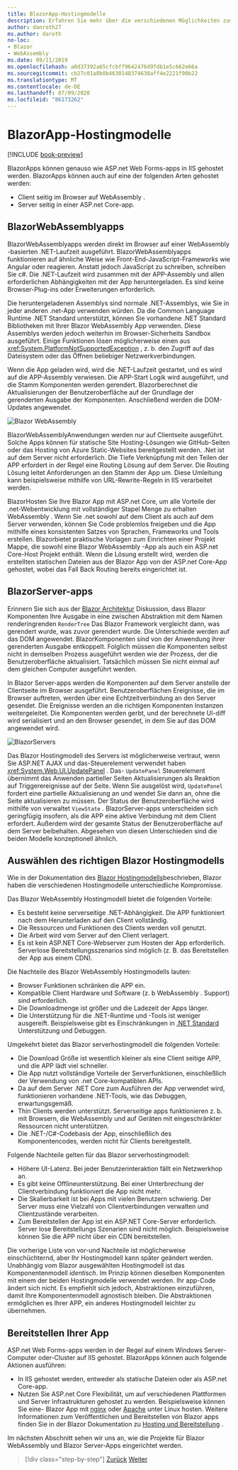 ```yaml
---
title: BlazorApp-Hostingmodelle
description: Erfahren Sie mehr über die verschiedenen Möglichkeiten zum Hosten einer- Blazor app, einschließlich im Browser auf WebAssembly oder auf dem Server.
author: danroth27
ms.author: daroth
no-loc:
- Blazor
- WebAssembly
ms.date: 09/11/2019
ms.openlocfilehash: a0d37392a65cfcbff9642476d9fdb1e5c662e66a
ms.sourcegitcommit: cb27c01a8b0b4630148374638aff4e2221f90b22
ms.translationtype: MT
ms.contentlocale: de-DE
ms.lasthandoff: 07/09/2020
ms.locfileid: "86173262"
---
```

# <a name="blazor-app-hosting-models"></a>BlazorApp-Hostingmodelle

[!INCLUDE [book-preview](../../../includes/book-preview.md)]

BlazorApps können genauso wie ASP.net Web Forms-apps in IIS gehostet werden. BlazorApps können auch auf eine der folgenden Arten gehostet werden:

- Client seitig im Browser auf WebAssembly .
- Server seitig in einer ASP.net Core-app.

## <a name="blazor-webassembly-apps"></a>BlazorWebAssemblyapps

BlazorWebAssemblyapps werden direkt im Browser auf einer WebAssembly -basierten .NET-Laufzeit ausgeführt. BlazorWebAssemblyapps funktionieren auf ähnliche Weise wie Front-End-JavaScript-Frameworks wie Angular oder reagieren. Anstatt jedoch JavaScript zu schreiben, schreiben Sie c#. Die .NET-Laufzeit wird zusammen mit der APP-Assembly und allen erforderlichen Abhängigkeiten mit der App heruntergeladen. Es sind keine Browser-Plug-ins oder Erweiterungen erforderlich.

Die heruntergeladenen Assemblys sind normale .NET-Assemblys, wie Sie in jeder anderen .net-App verwenden würden. Da die Common Language Runtime .NET Standard unterstützt, können Sie vorhandene .NET Standard Bibliotheken mit Ihrer Blazor WebAssembly App verwenden. Diese Assemblys werden jedoch weiterhin im Browser-Sicherheits Sandbox ausgeführt. Einige Funktionen lösen möglicherweise einen aus <xref:System.PlatformNotSupportedException> , z. b. den Zugriff auf das Dateisystem oder das Öffnen beliebiger Netzwerkverbindungen.

Wenn die App geladen wird, wird die .NET-Laufzeit gestartet, und es wird auf die APP-Assembly verwiesen. Die APP-Start Logik wird ausgeführt, und die Stamm Komponenten werden gerendert. Blazorberechnet die Aktualisierungen der Benutzeroberfläche auf der Grundlage der gerenderten Ausgabe der Komponenten. Anschließend werden die DOM-Updates angewendet.

![Blazor WebAssembly](media/hosting-models/blazor-webassembly.png)

BlazorWebAssemblyAnwendungen werden nur auf Clientseite ausgeführt. Solche Apps können für statische Site Hosting-Lösungen wie GitHub-Seiten oder das Hosting von Azure Static-Websites bereitgestellt werden. .Net ist auf dem Server nicht erforderlich. Die Tiefe Verknüpfung mit den Teilen der APP erfordert in der Regel eine Routing Lösung auf dem Server. Die Routing Lösung leitet Anforderungen an den Stamm der App um. Diese Umleitung kann beispielsweise mithilfe von URL-Rewrite-Regeln in IIS verarbeitet werden.

BlazorHosten Sie Ihre Blazor App mit ASP.net Core, um alle Vorteile der .net-Webentwicklung mit vollständiger Stapel Menge zu erhalten WebAssembly . Wenn Sie .net sowohl auf dem Client als auch auf dem Server verwenden, können Sie Code problemlos freigeben und die App mithilfe eines konsistenten Satzes von Sprachen, Frameworks und Tools erstellen. Blazorbietet praktische Vorlagen zum Einrichten einer Projekt Mappe, die sowohl eine Blazor WebAssembly -App als auch ein ASP.net Core-Host Projekt enthält. Wenn die Lösung erstellt wird, werden die erstellten statischen Dateien aus der Blazor App von der ASP.net Core-App gehostet, wobei das Fall Back Routing bereits eingerichtet ist.

## <a name="blazor-server-apps"></a>BlazorServer-apps

Erinnern Sie sich aus der [ Blazor Architektur](architecture-comparison.md#blazor) Diskussion, dass Blazor Komponenten Ihre Ausgabe in eine zwischen Abstraktion mit dem Namen renderingrenden `RenderTree` Das Blazor Framework vergleicht dann, was gerendert wurde, was zuvor gerendert wurde. Die Unterschiede werden auf das DOM angewendet. BlazorKomponenten sind von der Anwendung ihrer gerenderten Ausgabe entkoppelt. Folglich müssen die Komponenten selbst nicht in demselben Prozess ausgeführt werden wie der Prozess, der die Benutzeroberfläche aktualisiert. Tatsächlich müssen Sie nicht einmal auf dem gleichen Computer ausgeführt werden.

In Blazor Server-apps werden die Komponenten auf dem Server anstelle der Clientseite im Browser ausgeführt. Benutzeroberflächen Ereignisse, die im Browser auftreten, werden über eine Echtzeitverbindung an den Server gesendet. Die Ereignisse werden an die richtigen Komponenten Instanzen weitergeleitet. Die Komponenten werden gerbt, und der berechnete UI-diff wird serialisiert und an den Browser gesendet, in dem Sie auf das DOM angewendet wird.

![BlazorServers](media/hosting-models/blazor-server.png)

Das Blazor Hostingmodell des Servers ist möglicherweise vertraut, wenn Sie ASP.NET AJAX und das-Steuerelement verwendet haben <xref:System.Web.UI.UpdatePanel> . Das- `UpdatePanel` Steuerelement übernimmt das Anwenden partieller Seiten Aktualisierungen als Reaktion auf Triggerereignisse auf der Seite. Wenn Sie ausgelöst wird, `UpdatePanel` fordert eine partielle Aktualisierung an und wendet Sie dann an, ohne die Seite aktualisieren zu müssen. Der Status der Benutzeroberfläche wird mithilfe von verwaltet `ViewState` . BlazorServer-apps unterscheiden sich geringfügig insofern, als die APP eine aktive Verbindung mit dem Client erfordert. Außerdem wird der gesamte Status der Benutzeroberfläche auf dem Server beibehalten. Abgesehen von diesen Unterschieden sind die beiden Modelle konzeptionell ähnlich.

## <a name="how-to-choose-the-right-blazor-hosting-model"></a>Auswählen des richtigen Blazor Hostingmodells

Wie in der Dokumentation des [ Blazor Hostingmodells](/aspnet/core/blazor/hosting-models)beschrieben, Blazor haben die verschiedenen Hostingmodelle unterschiedliche Kompromisse.

Das Blazor WebAssembly Hostingmodell bietet die folgenden Vorteile:

- Es besteht keine serverseitige .NET-Abhängigkeit. Die APP funktioniert nach dem Herunterladen auf den Client vollständig.
- Die Ressourcen und Funktionen des Clients werden voll genutzt.
- Die Arbeit wird vom Server auf den Client verlagert.
- Es ist kein ASP.NET Core-Webserver zum Hosten der App erforderlich. Serverlose Bereitstellungsszenarios sind möglich (z. B. das Bereitstellen der App aus einem CDN).

Die Nachteile des Blazor WebAssembly Hostingmodells lauten:

- Browser Funktionen schränken die APP ein.
- Kompatible Client Hardware und Software (z. b WebAssembly . Support) sind erforderlich.
- Die Downloadmenge ist größer und die Ladezeit der Apps länger.
- Die Unterstützung für die .NET-Runtime und -Tools ist weniger ausgereift. Beispielsweise gibt es Einschränkungen in [.NET Standard](../../standard/net-standard.md) Unterstützung und Debuggen.

Umgekehrt bietet das Blazor serverhostingmodell die folgenden Vorteile:

- Die Download Größe ist wesentlich kleiner als eine Client seitige APP, und die APP lädt viel schneller.
- Die App nutzt vollständige Vorteile der Serverfunktionen, einschließlich der Verwendung von .net Core-kompatiblen APIs.
- Da auf dem Server .NET Core zum Ausführen der App verwendet wird, funktionieren vorhandene .NET-Tools, wie das Debuggen, erwartungsgemäß.
- Thin Clients werden unterstützt. Serverseitige apps funktionieren z. b. mit Browsern, die WebAssembly und auf Geräten mit eingeschränkter Ressourcen nicht unterstützen.
- Die .NET-/C#-Codebasis der App, einschließlich des Komponentencodes, werden nicht für Clients bereitgestellt.

Folgende Nachteile gelten für das Blazor serverhostingmodell:

- Höhere UI-Latenz. Bei jeder Benutzerinteraktion fällt ein Netzwerkhop an.
- Es gibt keine Offlineunterstützung. Bei einer Unterbrechung der Clientverbindung funktioniert die App nicht mehr.
- Die Skalierbarkeit ist bei Apps mit vielen Benutzern schwierig. Der Server muss eine Vielzahl von Clientverbindungen verwalten und Clientzustände verarbeiten.
- Zum Bereitstellen der App ist ein ASP.NET Core-Server erforderlich. Server lose Bereitstellungs Szenarien sind nicht möglich. Beispielsweise können Sie die APP nicht über ein CDN bereitstellen.

Die vorherige Liste von vor-und Nachteile ist möglicherweise einschüchternd, aber Ihr Hostingmodell kann später geändert werden. Unabhängig vom Blazor ausgewählten Hostingmodell ist das Komponentenmodell *identisch*. Im Prinzip können dieselben Komponenten mit einem der beiden Hostingmodelle verwendet werden. Ihr app-Code ändert sich nicht. Es empfiehlt sich jedoch, Abstraktionen einzuführen, damit Ihre Komponentenmodell agnostisch bleiben. Die Abstraktionen ermöglichen es Ihrer APP, ein anderes Hostingmodell leichter zu übernehmen.

## <a name="deploy-your-app"></a>Bereitstellen Ihrer App

ASP.net Web Forms-apps werden in der Regel auf einem Windows Server-Computer oder-Cluster auf IIS gehostet. BlazorApps können auch folgende Aktionen ausführen:

- In IIS gehostet werden, entweder als statische Dateien oder als ASP.net Core-app.
- Nutzen Sie ASP.net Core Flexibilität, um auf verschiedenen Plattformen und Server Infrastrukturen gehostet zu werden. Beispielsweise können Sie eine- Blazor App mit [nginx](/aspnet/core/host-and-deploy/linux-nginx) oder [Apache](/aspnet/core/host-and-deploy/linux-apache) unter Linux hosten. Weitere Informationen zum Veröffentlichen und Bereitstellen von Blazor apps finden Sie in der Blazor Dokumentation zu [Hosting und Bereitstellung](/aspnet/core/host-and-deploy/blazor/) .

Im nächsten Abschnitt sehen wir uns an, wie die Projekte für Blazor WebAssembly und Blazor Server-Apps eingerichtet werden.

>[!div class="step-by-step"]
>[Zurück](architecture-comparison.md)
>[Weiter](project-structure.md)
